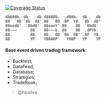 [![Coverage Status](https://coveralls.io/repos/github/hpsilva/PyBox/badge.svg?branch=master)](https://coveralls.io/github/hpsilva/PyBox?branch=master)

>
    d8888b. db    db d8888b.  .d88b.  db    db 
    88  `8D `8b  d8' 88  `8D .8P  Y8. `8b  d8' 
    88oodD'  `8bd8'  88oooY' 88    88  `8bd8'  
    88~~~      88    88~~~b. 88    88  .dPYb.  
    88         88    88   8D `8b  d8' .8P  Y8. 
    88         YP    Y8888P'  `Y88P'  YP    YP 


#### Base event driven trading framework:
- Backtest;
- DataFeed;
- Database;
- Strategies;
- TradeBook;

> @hpsilva
